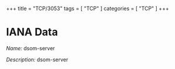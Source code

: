 +++
title = "TCP/3053"
tags = [ "TCP" ]
categories = [ "TCP" ]
+++

# IANA Data

_Name:_ dsom-server

_Description:_ dsom-server

